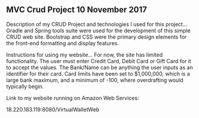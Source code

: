 ## MVC Crud Project 10 November 2017
Description of my CRUD Project and technologies I used for this project... Gradle and Spring tools suite were used for the development of this simple CRUD web site. Bootstrap and CSS were the primary design elements for the front-end formatting and display features. 

Instructions for using my website... For now, the site has limited functionality. The user must enter Credit Card, Debit Card or Gift Card for it to accept the values. The Bank/Name can be anything the user inputs as an identifier for their card. Card limits have been set to $1,000,000, which is a large bank maximum, and a minimum of -100, where overdrafting would typically begin. 

Link to my website running on Amazon Web Services:

18.220.183.119:8080/VirtualWalletWeb
